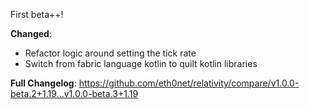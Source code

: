 First beta++!

**Changed**:

- Refactor logic around setting the tick rate
- Switch from fabric language kotlin to quilt kotlin libraries

**Full Changelog**: https://github.com/eth0net/relativity/compare/v1.0.0-beta.2+1.19...v1.0.0-beta.3+1.19
